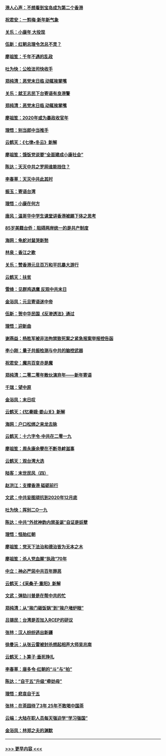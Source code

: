 #### [港人心声：不想看到宝岛成为第二个香港](../pages/nsc993/n11778817.md?t=01091533) 
#### [祝君安：一剪梅‧新年新气象](../pages/nsc993/n11776340.md?t=01091533) 
#### [关乐：小康年 大役现](../pages/nsc993/n11774213.md?t=01091533) 
#### [伍新：红朝总理令怎总不灵？](../pages/nsc993/n11770813.md?t=01091533) 
#### [廖祖笙：千年不遇的乱政](../pages/nsc993/n11770373.md?t=01091533) 
#### [吐为快：公检法司快收手](../pages/nsc993/n11770359.md?t=01091533) 
#### [郑纯清：恶党末日临 动辄挨掌嘴](../pages/nsc993/n11769912.md?t=01091533) 
#### [关乐：就王志民下台寄语有良港警](../pages/nsc993/n11769903.md?t=01091533) 
#### [郑纯清：恶党末日临 动辄挨掌嘴](../pages/nsc993/n11769356.md?t=01091533) 
#### [廖祖笙：2020年或为暴政收官年](../pages/nsc993/n11768216.md?t=01091533) 
#### [理悟：别当郎中当推手](../pages/nsc993/n11768243.md?t=01091533) 
#### [云鹤天：《七律▪冬云》新解](../pages/nsc993/n11768204.md?t=01091533) 
#### [廖祖笙：饿饭党说要“全面建成小康社会”](../pages/nsc993/n11767482.md?t=01091533) 
#### [陈达：天灭中共之罗网谁能挡住？](../pages/nsc993/n11767465.md?t=01091533) 
#### [李春草：天灭中共此其时](../pages/nsc993/n11767452.md?t=01091533) 
#### [振玉：寄语台湾](../pages/nsc993/n11767432.md?t=01091533) 
#### [理悟：小康在何方](../pages/nsc993/n11767394.md?t=01091533) 
#### [唐风：温哥华中学生课堂讲香港被踢下体之思考](../pages/nsc993/n11766848.md?t=01091533) 
#### [85岁美籍台侨：阻碍两岸统一的是共产制度](../pages/nsc993/n11765043.md?t=01091533) 
#### [海网：龟蛇对鼠哭新愁](../pages/nsc993/n11764895.md?t=01091533) 
#### [林泉：香江之歌](../pages/nsc993/n11764415.md?t=01091533) 
#### [关乐：赞香港元旦百万和平抗暴大游行](../pages/nsc993/n11764382.md?t=01091533) 
#### [云鹤天：扶贫](../pages/nsc993/n11764245.md?t=01091533) 
#### [雪绮：见群鸡退鹰  反观中共末日](../pages/nsc993/n11762112.md?t=01091533) 
#### [金浴凤：元旦寄语迷中帝](../pages/nsc993/n11761788.md?t=01091533) 
#### [伍新：贺中华民国《反渗透法》通过](../pages/nsc993/n11761994.md?t=01091533) 
#### [理悟：迎新曲](../pages/nsc993/n11761152.md?t=01091533) 
#### [谢燕益：杨胜军被非法拘禁致死案之紧急报案举报控告函](../pages/nsc993/n11756134.md?t=01091533) 
#### [李小刚：量子共振检测与中共的脑控武器](../pages/nsc993/n11754518.md?t=01091533) 
#### [祝君安：魔共百变亦是魔](../pages/nsc993/n11754469.md?t=01091533) 
#### [郑纯清：二零二零年散伙演弃年——新年寄语](../pages/nsc993/n11754195.md?t=01091533) 
#### [千瑞：望中原](../pages/nsc993/n11754159.md?t=01091533) 
#### [金浴凤：末日叹](../pages/nsc993/n11752359.md?t=01091533) 
#### [云鹤天：《忆秦娥‧娄山关》新解](../pages/nsc993/n11752348.md?t=01091533) 
#### [海网：户口松绑之来龙去脉](../pages/nsc993/n11752328.md?t=01091533) 
#### [云鹤天：十六字令‧中共在二零一九](../pages/nsc993/n11752305.md?t=01091533) 
#### [廖祖笙：周永康余孽在不断寻衅滋事](../pages/nsc993/n11751013.md?t=01091533) 
#### [云鹤天：观台湾大选](../pages/nsc993/n11751007.md?t=01091533) 
#### [陆客：末世民风（四）](../pages/nsc993/n11749203.md?t=01091533) 
#### [赵洪江：支撑香港 砥砺前行](../pages/nsc993/n11748482.md?t=01091533) 
#### [文武：中共妄图顽抗到2020年12月底](../pages/nsc993/n11748446.md?t=01091533) 
#### [吐为快：挥别二O一九](../pages/nsc993/n11748411.md?t=01091533) 
#### [陈达：中共“外扰神韵内禁圣诞”自证是妖孽](../pages/nsc993/n11748226.md?t=01091533) 
#### [理悟：怪胎红朝](../pages/nsc993/n11748206.md?t=01091533) 
#### [廖祖笙：党天下法治和德治皆为无本之木](../pages/nsc993/n11748135.md?t=01091533) 
#### [廖祖笙：杀人党血腥“执政”70年](../pages/nsc993/n11745144.md?t=01091533) 
#### [中立：神必严惩中共百年罪恶](../pages/nsc993/n11744970.md?t=01091533) 
#### [云鹤天：《采桑子‧重阳》新解](../pages/nsc993/n11744948.md?t=01091533) 
#### [文武：弹劾川普是在帮中共的忙](../pages/nsc993/n11744758.md?t=01091533) 
#### [郑纯清：从“挨门砸饭锅”到“挨户堵炉眼”](../pages/nsc993/n11744745.md?t=01091533) 
#### [吕锡民：台湾是否加入RCEP的研议](../pages/nsc993/n11744701.md?t=01091533) 
#### [张林：汉人纷纷逃出新疆](../pages/nsc993/n11743530.md?t=01091533) 
#### [徐曼沅：从张云雷被封杀想起相声大师吴兆南](../pages/nsc993/n11741816.md?t=01091533) 
#### [云鹤天：卜算子‧垂死挣扎](../pages/nsc993/n11739956.md?t=01091533) 
#### [李春草：唐多令‧红朝的“斗”与“拍”](../pages/nsc993/n11739830.md?t=01091533) 
#### [陈达：“自干五”升级“牵妨母”](../pages/nsc993/n11739724.md?t=01091533) 
#### [理悟：悲哀自干五](../pages/nsc993/n11739547.md?t=01091533) 
#### [张林：在茶园待了3年 25年不敢喝中国茶](../pages/nsc993/n11739240.md?t=01091533) 
#### [云端：大陆在职人员每天强迫学“学习强国”](../pages/nsc993/n11738735.md?t=01091533) 
#### [金浴凤：林郑之夫的渊默](../pages/nsc993/n11737735.md?t=01091533) 

----
#### [ >>> 更早内容 <<< ](../indexes/nsc993-earlier.md)
